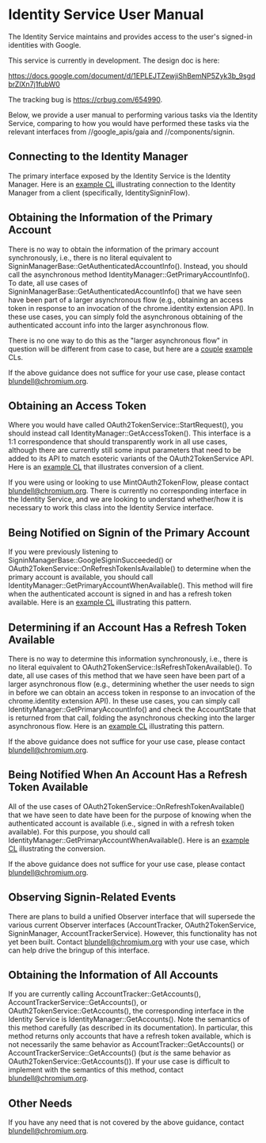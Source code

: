 # Identity Service User Manual

The Identity Service maintains and provides access to the user's signed-in
identities with Google.

This service is currently in development. The design doc is here:

https://docs.google.com/document/d/1EPLEJTZewjiShBemNP5Zyk3b_9sgdbrZlXn7j1fubW0

The tracking bug is https://crbug.com/654990.

Below, we provide a user manual to performing various tasks via the Identity
Service, comparing to how you would have performed these tasks via the relevant
interfaces from //google_apis/gaia and //components/signin.

## Connecting to the Identity Manager

The primary interface exposed by the Identity Service is the Identity Manager.
Here is an [example CL](https://chromium-review.googlesource.com/c/539637/)
illustrating connection to the Identity Manager from a client
(specifically, IdentitySigninFlow).

## Obtaining the Information of the Primary Account

There is no way to obtain the information of the primary account synchronously,
i.e., there is no literal equivalent to
SigninManagerBase::GetAuthenticatedAccountInfo(). Instead, you should call the
asynchronous method IdentityManager::GetPrimaryAccountInfo(). To date, all use
cases of SigninManagerBase::GetAuthenticatedAccountInfo() that we have seen have
been part of a larger asynchronous flow (e.g., obtaining an access token in
response to an invocation of the chrome.identity extension API). In these use
cases, you can simply fold the asynchronous obtaining of the authenticated
account info into the larger asynchronous flow.

There is no one way to do this as the "larger asynchronous flow" in question
will be different from case to case, but here are a
[couple](https://chromium-review.googlesource.com/c/536754/)
[example](https://chromium-review.googlesource.com/c/558096/) CLs.

If the above guidance does not suffice for your use case, please contact
blundell@chromium.org.

## Obtaining an Access Token

Where you would have called OAuth2TokenService::StartRequest(), you should
instead call IdentityManager::GetAccessToken(). This interface is a 1:1
correspondence that should transparently work in all use cases, although there
are currently still some input parameters that need to be added to its API to
match esoteric variants of the OAuth2TokenService API. Here is an [example
CL](https://chromium-review.googlesource.com/c/514047/) that illustrates
conversion of a client.

If you were using or looking to use MintOAuth2TokenFlow, please contact
blundell@chromium.org. There is currently no corresponding interface in the
Identity Service, and we are looking to understand whether/how it is necessary
to work this class into the Identity Service interface.

## Being Notified on Signin of the Primary Account

If you were previously listening to SigninManagerBase::GoogleSigninSucceeded()
or OAuth2TokenService::OnRefreshTokenIsAvailable() to determine when the primary
account is available, you should call
IdentityManager::GetPrimaryAccountWhenAvailable(). This method will fire when
the authenticated account is signed in and has a refresh token available. Here
is an [example CL](https://chromium-review.googlesource.com/c/539637/)
illustrating this pattern.

## Determining if an Account Has a Refresh Token Available

There is no way to determine this information synchronously, i.e., there is no
literal equivalent to OAuth2TokenService::IsRefreshTokenAvailable().  To date,
all use cases of this method that we have seen have been part of a larger
asynchronous flow (e.g., determining whether the user needs to sign in before we
can obtain an access token in response to an invocation of the chrome.identity
extension API). In these use cases, you can simply call
IdentityManager::GetPrimaryAccountInfo() and check the AccountState that is
returned from that call, folding the asynchronous checking into the larger
asynchronous flow. Here is an [example
CL](https://chromium-review.googlesource.com/c/538672/) illustrating this
pattern.

If the above guidance does not suffice for your use case, please contact
blundell@chromium.org.

## Being Notified When An Account Has a Refresh Token Available

All of the use cases of OAuth2TokenService::OnRefreshTokenAvailable() that we
have seen to date have been for the purpose of knowing when the authenticated
account is available (i.e., signed in with a refresh token available). For this
purpose, you should call IdentityManager::GetPrimaryAccountWhenAvailable(). Here
is an [example CL](https://chromium-review.googlesource.com/c/539637/) illustrating the conversion.

If the above guidance does not suffice for your use case, please contact
blundell@chromium.org.

## Observing Signin-Related Events

There are plans to build a unified Observer interface that will supersede the
various current Observer interfaces (AccountTracker, OAuth2TokenService,
SigninManager, AccountTrackerService). However, this functionality has not yet
been built. Contact blundell@chromium.org with your use case, which can help
drive the bringup of this interface.

## Obtaining the Information of All Accounts

If you are currently calling AccountTracker::GetAccounts(),
AccountTrackerService::GetAccounts(), or OAuth2TokenService::GetAccounts(), the
corresponding interface in the Identity Service is
IdentityManager::GetAccounts(). Note the semantics of this method carefully (as
described in its documentation). In particular, this method returns only
accounts that have a refresh token available, which is not necessarily the
same behavior as AccountTracker::GetAccounts() or
AccountTrackerService::GetAccounts() (but *is* the same behavior as
OAuth2TokenService::GetAccounts()). If your use case is difficult to
implement with the semantics of this method, contact blundell@chromium.org.

## Other Needs

If you have any need that is not covered by the above guidance, contact
blundell@chromium.org.
